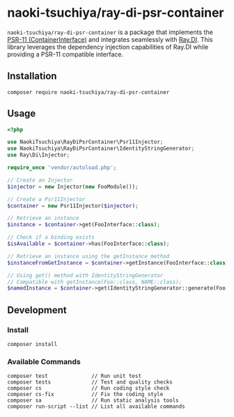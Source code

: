 # naoki-tsuchiya/ray-di-psr-container

`naoki-tsuchiya/ray-di-psr-container` is a package that implements the [PSR-11 (ContainerInterface)](https://www.php-fig.org/psr/psr-11/) and integrates seamlessly with [Ray.DI](https://ray-di.github.io/).
This library leverages the dependency injection capabilities of Ray.DI while providing a PSR-11 compatible interface.

## Installation

    composer require naoki-tsuchiya/ray-di-psr-container

## Usage

```php
<?php

use NaokiTsuchiya\RayDiPsrContainer\Psr11Injector;
use NaokiTsuchiya\RayDiPsrContainer\IdentityStringGenerator;
use Ray\Di\Injector;

require_once 'vendor/autoload.php';

// Create an Injector
$injector = new Injector(new FooModule());

// Create a Psr11Injector
$container = new Psr11Injector($injector);

// Retrieve an instance
$instance = $container->get(FooInterface::class);

// Check if a binding exists
$isAvailable = $container->has(FooInterface::class);

// Retrieve an instance using the getInstance method
$instanceFromGetInstance = $container->getInstance(FooInterface::class);

// Using get() method with IdentityStringGenerator
// Compatible with getInstance(Foo::class, NAME::class);
$namedInstance = $container->get(IdentityStringGenerator::generate(Foo::class, NAME::class));
```

## Development

### Install

    composer install

### Available Commands

    composer test              // Run unit test
    composer tests             // Test and quality checks
    composer cs                // Run coding style check
    composer cs-fix            // Fix the coding style
    composer sa                // Run static analysis tools
    composer run-script --list // List all available commands

